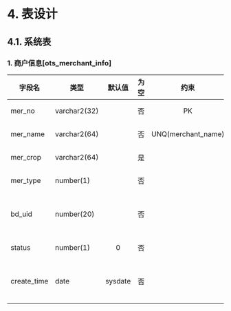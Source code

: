 
# 4. 表设计

## 4.1. 系统表



###  1. 商户信息[ots_merchant_info]
	
| 字段名      | 类型         | 默认值  | 为空  |        约束        | 描述     |
| ----------- | ------------ | :-----: | :---: | :----------------: | :------- |
| mer_no      | varchar2(32) |         |  否   |         PK         | 编号     |
| mer_name    | varchar2(64) |         |  否   | UNQ(merchant_name) | 名称     |
| mer_crop    | varchar2(64) |         |  是   |                    | 公司     |
| mer_type    | number(1)    |         |  否   |                    | 类型     |
| bd_uid      | number(20)   |         |  否   |                    | 商务人员 |
| status      | number(1)    |    0    |  否   |                    | 状态     |
| create_time | date         | sysdate |  否   |                    | 创建时间 |